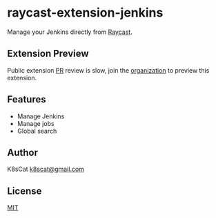 # raycast-extension-jenkins

Manage your Jenkins directly from [Raycast](https://www.raycast.com/).

## Extension Preview

Public extension [PR](https://github.com/raycast/extensions/pull/2870) review is slow, join the [organization](https://www.raycast.com/invite/66731c5f) to preview this extension.

## Features

- Manage Jenkins
- Manage jobs
- Global search

## Author

K8sCat <k8scat@gmail.com>

## License

[MIT](./LICENSE)
